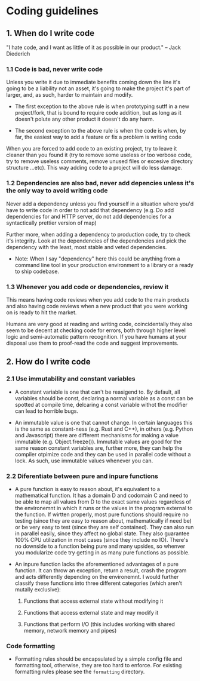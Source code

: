 # Coding guidelines


## 1. When do I write code

"I hate code, and I want as little of it as possible in our product." – Jack Diederich

### 1.1 Code is bad, never write code

Unless you write it due to immediate benefits coming down the line it's going to be a liability not an asset, it's going to make the project it's part of larger, and, as such, harder to maintain and modify.

* The first exception to the above rule is when prototyping sutff in a new project/fork, that is bound to require code addition, but as long as it doesn't polute any other product it doesn't do any harm.

* The second exception to the above rule is when the code is when, by far, the easiest way to add a feature or fix a problem is writing code

When you are forced to add code to an existing project, try to leave it cleaner than you found it (try to remove some useless or too verbose code, try to remove useless comments, remove unused files or excesive directory structure ...etc). This way adding code to a project will do less damage.

### 1.2 Dependencies are also bad, never add depencies unless it's the only way to avoid writing code

Never add a dependency unless you find yourself in a situation where you'd have to write code in order to not add that dependency (e.g. Do add dependencies for and HTTP server, do not add dependencies for a syntactically prettier version of map)

Further more, when adding a dependency to production code, try to check it's integrity. Look at the dependencies of the dependencies and pick the dependency with the least, most stable and veted dependencies.

* Note: When I say "dependency" here this could be anything from a command line tool in your production environment to a library or a ready to ship codebase.

### 1.3 Whenever you add code or dependencies, review it

This means having code reviews when you add code to the main products and also having code reviews when a new product that you were working on is ready to hit the market.

Humans are very good at reading and writing code, coincidentally they also seem to be decent at checking code for errors, both through higher level logic and semi-automatic pattern recognition. If you have humans at your disposal use them to proof-read the code and suggest improvements.



## 2. How do I write code

### 2.1 Use immutability and constant variables

* A constant variable is one that can't be reasigend to. By default, all variables should be const, declaring a normal variable as a const
can be spotted at compile time, delcaring a const variable withot the modifier can lead to horrible bugs.

* An immutable value is one that cannot change. In certain languages this is the same as constant-ness (e.g. Rust and C++), in others (e.g. Python and Javascript) there are different mechanisms for making a value immutable (e.g. Object.freeze()). Immutable values are good for the same reason constant variables are, further more, they can help the compiler otpimize code and they can be used in parallel code without a lock. As such, use immutable values whenever you can.


### 2.2 Diferentiate between pure and inpure functions

* A pure function is easy to reason about, it's equivalent to a mathematical function. It has a domain D and codomain C and need to be able to map all values from D to the exact same values regardless of the environemnt in which it runs or the values in the program external to the function. If wirtten properly, most pure functions should require no testing (since they are easy to reason about, mathematically if need be) or be very easy to test (since they are self contained). They can also run in parallel easily, since they affect no global state. They also guarantee 100% CPU utilization in most cases (since they include no IO). There's no downside to a function being pure and many upsides, so whenver you modularize code try getting in as many pure functions as possible.

* An inpure function lacks the aforementioned advantages of a pure function. It can throw an exception, return a result, crash the program and acts differently depending on the environemnt. I would further classify these functions into three different categories (which aren't mutally exclusive):
	1. Functions that access external state without modifying it

	2. Functions that access external state and may modify it

	3. Functions that perform I/O (this includes working with shared memory, network memory and pipes)

### Code formatting

* Formatting rules should be encapsulated by a simple config file and formatting tool, otherwise, they are too hard to enforce. For existing formatting rules please see the `formatting` directory.
